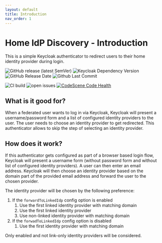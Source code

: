 ```yaml
---
layout: default
title: Introduction
nav_order: 1
---
```


# Home IdP Discovery - Introduction

This is a simple Keycloak authenticator to redirect users to their home identity provider during login.

![GitHub release (latest SemVer)](https://img.shields.io/github/v/release/sventorben/keycloak-home-idp-discovery?sort=semver)
![Keycloak Dependency Version](https://img.shields.io/badge/Keycloak-26.3.5-blue)
![GitHub Release Date](https://img.shields.io/github/release-date-pre/sventorben/keycloak-home-idp-discovery)
![Github Last Commit](https://img.shields.io/github/last-commit/sventorben/keycloak-home-idp-discovery)

![CI build](https://github.com/sventorben/keycloak-home-idp-discovery/actions/workflows/buildAndTest.yml/badge.svg)
![open issues](https://img.shields.io/github/issues/sventorben/keycloak-home-idp-discovery)
[![CodeScene Code Health](https://codescene.io/projects/53524/status-badges/code-health)](https://codescene.io/projects/53524)

## What is it good for?

When a federated user wants to log in via Keycloak, Keycloak will present a username/password form and a list of configured identity providers to the user. The user needs to choose an identity provider to get redirected.
This authenticator allows to skip the step of selecting an identity provider.

## How does it work?

If this authenticator gets configured as part of a browser based login flow, Keycloak will present a username form (without password form and without list of configured identity providers).
A user can then enter an email address. Keycloak will then choose an identity provider based on the domain part of the provided email address and forward the user to the chosen provider.

The identity provider will be chosen by the following preference:
1. If the `forwardToLinkedIdp` config option is enabled
    1. Use the first linked identity provider with matching domain
    2. Use the first linked identity provider
    3. Use non-linked identity provider with matching domain
2. If the `forwadToLinkedIdp` config option is disabled
    1. Use the first identity provider with matching domain

Only enabled and not link-only identity providers will be considered.
